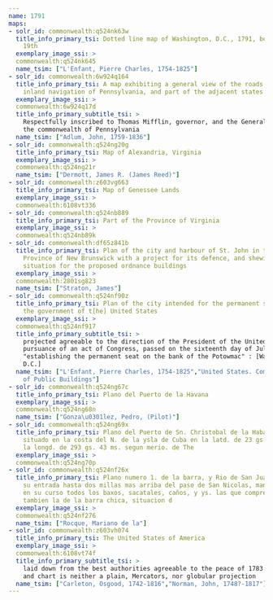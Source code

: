 ```yaml
---
name: 1791
maps:
- solr_id: commonwealth:q524nk63w
  title_info_primary_tsi: Dotted line map of Washington, D.C., 1791, before Aug.
    19th
  exemplary_image_ssi: > 
  commonwealth:q524nk645
  name_tsim: ["L'Enfant, Pierre Charles, 1754-1825"]
- solr_id: commonwealth:6w924q164
  title_info_primary_tsi: A map exhibiting a general view of the roads and
    inland navigation of Pennsylvania, and part of the adjacent states
  exemplary_image_ssi: > 
  commonwealth:6w924q17d
  title_info_primary_subtitle_tsi: > 
    Respectfully inscribed to Thomas Mifflin, governor, and the General Assembly of
    the commonwealth of Pennsylvania
  name_tsim: ["Adlum, John, 1759-1836"]
- solr_id: commonwealth:q524ng20g
  title_info_primary_tsi: Map of Alexandria, Virginia
  exemplary_image_ssi: > 
  commonwealth:q524ng21r
  name_tsim: ["Dermott, James R. (James Reed)"]
- solr_id: commonwealth:z603vg663
  title_info_primary_tsi: Map of Genessee Lands
  exemplary_image_ssi: > 
  commonwealth:6108vt336
- solr_id: commonwealth:q524nb889
  title_info_primary_tsi: Part of the Province of Virginia
  exemplary_image_ssi: > 
  commonwealth:q524nb89k
- solr_id: commonwealth:df65z841b
  title_info_primary_tsi: Plan of the city and harbour of St. John in the
    Province of New Brunswick with a project for its defence, and shewing the
    situation for the proposed ordnance buildings
  exemplary_image_ssi: > 
  commonwealth:2801sg823
  name_tsim: ["Straton, James"]
- solr_id: commonwealth:q524nf90z
  title_info_primary_tsi: Plan of the city intended for the permanent seat of
    the government of t[he] United States
  exemplary_image_ssi: > 
  commonwealth:q524nf917
  title_info_primary_subtitle_tsi: > 
    projected agreeable to the direction of the President of the United States, in
    pursuance of an act of Congress, passed on the sixteenth day of July, MDCCXC,
    "establishing the permanent seat on the bank of the Potowmac" : [Washington
    D.C.]
  name_tsim: ["L'Enfant, Pierre Charles, 1754-1825","United States. Commissioner
    of Public Buildings"]
- solr_id: commonwealth:q524ng67c
  title_info_primary_tsi: Plano del Puerto de la Havana
  exemplary_image_ssi: > 
  commonwealth:q524ng68n
  name_tsim: ["Gonza\u0301lez, Pedro, (Pilot)"]
- solr_id: commonwealth:q524ng69x
  title_info_primary_tsi: Plano del Puerto de Sn. Christobal de la Habana
    situado en la costa del N. de la ysla de Cuba en la latd. de 23 gs. 10 ms. y en
    la longd. de 293 gs. 43 ms. segun merio. de The
  exemplary_image_ssi: > 
  commonwealth:q524ng70p
- solr_id: commonwealth:q524nf26x
  title_info_primary_tsi: Plano numero 1. de la barra, y Rio de San Juan desde
    su entrada hasta dos millas mas arriba del paso de San Nicolas, manifestandose
    en su curso todos los baxos, sacatales, caños, y ys. las que comprehende, y
    tambien la de la barra chica, situacion d
  exemplary_image_ssi: > 
  commonwealth:q524nf276
  name_tsim: ["Rocque, Mariano de la"]
- solr_id: commonwealth:z603vh074
  title_info_primary_tsi: The United States of America
  exemplary_image_ssi: > 
  commonwealth:6108vt74f
  title_info_primary_subtitle_tsi: > 
    laid down from the best authorities agreeable to the peace of 1783. : This map
    and chart is neither a plain, Mercators, nor globular projection
  name_tsim: ["Carleton, Osgood, 1742-1816","Norman, John, 1748?-1817"]
---
```

